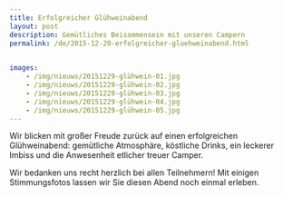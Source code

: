 ```yaml
---
title: Erfolgreicher Glühweinabend
layout: post
description: Gemütliches Beisammensein mit unseren Campern
permalink: /de/2015-12-29-erfolgreicher-gluehweinabend.html

    
images: 
    - /img/nieuws/20151229-glühwein-01.jpg
    - /img/nieuws/20151229-glühwein-02.jpg
    - /img/nieuws/20151229-glühwein-03.jpg
    - /img/nieuws/20151229-glühwein-04.jpg
    - /img/nieuws/20151229-glühwein-05.jpg
---
```


Wir blicken mit großer Freude zurück auf einen erfolgreichen Glühweinabend: gemütliche Atmosphäre, köstliche Drinks, ein leckerer Imbiss und die Anwesenheit etlicher treuer Camper.

Wir bedanken uns recht herzlich bei allen Teilnehmern! Mit einigen Stimmungsfotos lassen wir Sie diesen Abend noch einmal erleben.



